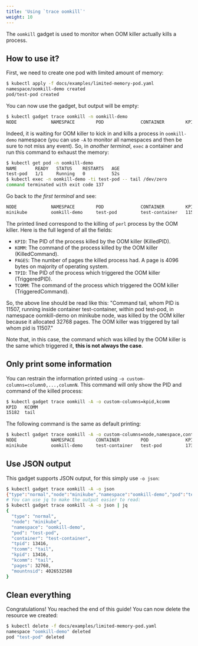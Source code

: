 ```yaml
---
title: 'Using `trace oomkill`'
weight: 10
---
```


The `oomkill` gadget is used to monitor when OOM killer actually kills a process.

## How to use it?

First, we need to create one pod with limited amount of memory:

```bash
$ kubectl apply -f docs/examples/limited-memory-pod.yaml
namespace/oomkill-demo created
pod/test-pod created
```

You can now use the gadget, but output will be empty:

```bash
$ kubectl gadget trace oomkill -n oomkill-demo
NODE             NAMESPACE        POD              CONTAINER        KPID   KCOMM            PAGES  TPID             TCOMM
```

Indeed, it is waiting for OOM killer to kick in and kills a process in `oomkill-demo` namespace (you can use `-A` to monitor all namespaces and then be sure to not miss any event).
So, in *another terminal*, `exec` a container and run this command to exhaust the memory:

```bash
$ kubectl get pod -n oomkill-demo
NAME       READY   STATUS    RESTARTS   AGE
test-pod   1/1     Running   0          52s
$ kubectl exec -n oomkill-demo -ti test-pod -- tail /dev/zero
command terminated with exit code 137
```

Go back to *the first terminal* and see:

```bash
NODE             NAMESPACE        POD              CONTAINER        KPID   KCOMM            PAGES  TPID             TCOMM
minikube         oomkill-demo     test-pod         test-container   11507  tail             32768  11507  tail
```

The printed lined correspond to the killing of `perl` process by the OOM killer.
Here is the full legend of all the fields:

* `KPID`: The PID of the process killed by the OOM killer (KilledPID).
* `KOMM`: The command of the process killed by the OOM killer (KilledCommand).
* `PAGES`: The number of pages the killed process had. A page is 4096 bytes on majority of operating system.
* `TPID`: The PID of the process which triggered the OOM killer (TriggeredPID).
* `TCOMM`: The command of the process which triggered the OOM killer (TriggeredCommand).

So, the above line should be read like this: "Command tail, whom PID is 11507, running inside container test-container, within pod test-pod, in namespace oomkill-demo on minikube node, was killed by the OOM killer because it allocated 32768 pages. The OOM killer was triggered by tail whom pid is 11507."

Note that, in this case, the command which was killed by the OOM killer is the same which triggered it, **this is not always the case**.

## Only print some information

You can restrain the information printed using `-o custom-columns=column0,...,columnN`.
This command will only show the PID and command of the killed process:

```bash
$ kubectl gadget trace oomkill -A -o custom-columns=kpid,kcomm
KPID   KCOMM
15182  tail
```

The following command is the same as default printing:

```bash
$ kubectl gadget trace oomkill -A -o custom-columns=node,namespace,container,pod,kpid,kcomm,pages,tpid,tcomm
NODE             NAMESPACE        CONTAINER        POD              KPID   KCOMM            PAGES  TPID   TCOMM
minikube         oomkill-demo     test-container   test-pod         17349  tail             32768  17349  tail
```

## Use JSON output

This gadget supports JSON output, for this simply use `-o json`:

```bash
$ kubectl gadget trace oomkill -A -o json
{"type":"normal","node":"minikube","namespace":"oomkill-demo","pod":"test-pod","container":"test-container","tpid":13416,"tcomm":"tail","kpid":13416,"kcomm":"tail","pages":32768,"mountnsid":4026532588}
# You can use jq to make the output easier to read:
$ kubectl gadget trace oomkill -A -o json | jq
{
  "type": "normal",
  "node": "minikube",
  "namespace": "oomkill-demo",
  "pod": "test-pod",
  "container": "test-container",
  "tpid": 13416,
  "tcomm": "tail",
  "kpid": 13416,
  "kcomm": "tail",
  "pages": 32768,
  "mountnsid": 4026532588
}
```

## Clean everything

Congratulations! You reached the end of this guide!
You can now delete the resource we created:

```bash
$ kubectl delete -f docs/examples/limited-memory-pod.yaml
namespace "oomkill-demo" deleted
pod "test-pod" deleted
```
